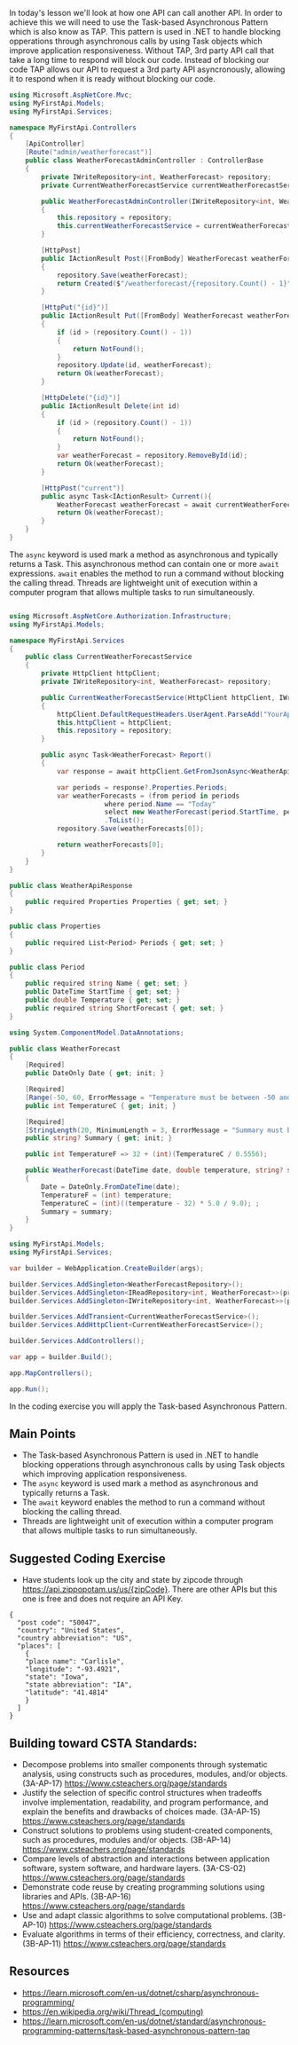 In today's lesson we'll look at how one API can call another API.  In order to achieve this we will need to use the Task-based Asynchronous Pattern which is also know as TAP.  This pattern is used in .NET to handle blocking opperations through asynchronous calls by using Task objects which improve application responsiveness.  Without TAP, 3rd party API call that take a long time to respond will block our code.  Instead of blocking our code TAP allows our API to request a 3rd party API asyncronously, allowing it to respond when it is ready without blocking our code.  


``` cs
using Microsoft.AspNetCore.Mvc;
using MyFirstApi.Models;
using MyFirstApi.Services;

namespace MyFirstApi.Controllers
{
    [ApiController]
    [Route("admin/weatherforecast")]
    public class WeatherForecastAdminController : ControllerBase
    {
        private IWriteRepository<int, WeatherForecast> repository;
        private CurrentWeatherForecastService currentWeatherForecastService;

        public WeatherForecastAdminController(IWriteRepository<int, WeatherForecast> repository, CurrentWeatherForecastService currentWeatherForecastService)
        {
            this.repository = repository;
            this.currentWeatherForecastService = currentWeatherForecastService;
        }

        [HttpPost]
        public IActionResult Post([FromBody] WeatherForecast weatherForecast)
        {
            repository.Save(weatherForecast);
            return Created($"/weatherforecast/{repository.Count() - 1}", weatherForecast);
        }

        [HttpPut("{id}")]
        public IActionResult Put([FromBody] WeatherForecast weatherForecast, [FromRoute] int id)
        {
            if (id > (repository.Count() - 1))
            {
                return NotFound();
            }
            repository.Update(id, weatherForecast);
            return Ok(weatherForecast);
        }

        [HttpDelete("{id}")]
        public IActionResult Delete(int id)
        {
            if (id > (repository.Count() - 1))
            {
                return NotFound();
            }
            var weatherForecast = repository.RemoveById(id);
            return Ok(weatherForecast);
        }

        [HttpPost("current")]
        public async Task<IActionResult> Current(){
            WeatherForecast weatherForecast = await currentWeatherForecastService.Report();
            return Ok(weatherForecast);
        }
    }
}
```
The `async` keyword is used mark a method as asynchronous and typically returns a Task.
This asynchronous method can contain one or more `await` expressions. `await` enables the method to run a command without blocking the calling thread.
Threads are lightweight unit of execution within a computer program that allows multiple tasks to run simultaneously.
``` cs

using Microsoft.AspNetCore.Authorization.Infrastructure;
using MyFirstApi.Models;

namespace MyFirstApi.Services
{
    public class CurrentWeatherForecastService
    {
        private HttpClient httpClient;
        private IWriteRepository<int, WeatherForecast> repository;

        public CurrentWeatherForecastService(HttpClient httpClient, IWriteRepository<int, WeatherForecast> repository)
        {
            httpClient.DefaultRequestHeaders.UserAgent.ParseAdd("YourAppName/1.0");
            this.httpClient = httpClient;
            this.repository = repository;
        }

        public async Task<WeatherForecast> Report()
        {
            var response = await httpClient.GetFromJsonAsync<WeatherApiResponse>("https://api.weather.gov/gridpoints/DMX/73,49/forecast");

            var periods = response?.Properties.Periods;
            var weatherForecasts = (from period in periods
                        where period.Name == "Today"
                        select new WeatherForecast(period.StartTime, period.Temperature, period.ShortForecast))
                        .ToList();
            repository.Save(weatherForecasts[0]);

            return weatherForecasts[0];
        }
    }
}

public class WeatherApiResponse
{
    public required Properties Properties { get; set; }
}

public class Properties
{
    public required List<Period> Periods { get; set; }
}

public class Period
{
    public required string Name { get; set; }
    public DateTime StartTime { get; set; }
    public double Temperature { get; set; }
    public required string ShortForecast { get; set; }
}
```

``` cs
using System.ComponentModel.DataAnnotations;

public class WeatherForecast
{
    [Required]
    public DateOnly Date { get; init; }

    [Required]
    [Range(-50, 60, ErrorMessage = "Temperature must be between -50 and 60 degrees Celsius.")]
    public int TemperatureC { get; init; }

    [Required]
    [StringLength(20, MinimumLength = 3, ErrorMessage = "Summary must be between 3 and 20 characters.")]
    public string? Summary { get; init; }

    public int TemperatureF => 32 + (int)(TemperatureC / 0.5556);

    public WeatherForecast(DateTime date, double temperature, string? summary)
    {
        Date = DateOnly.FromDateTime(date);
        TemperatureF = (int) temperature;
        TemperatureC = (int)((temperature - 32) * 5.0 / 9.0); ;
        Summary = summary;
    }
}

```

``` cs
using MyFirstApi.Models;
using MyFirstApi.Services;

var builder = WebApplication.CreateBuilder(args);

builder.Services.AddSingleton<WeatherForecastRepository>();
builder.Services.AddSingleton<IReadRepository<int, WeatherForecast>>(provider => provider.GetRequiredService<WeatherForecastRepository>());
builder.Services.AddSingleton<IWriteRepository<int, WeatherForecast>>(provider => provider.GetRequiredService<WeatherForecastRepository>());

builder.Services.AddTransient<CurrentWeatherForecastService>();
builder.Services.AddHttpClient<CurrentWeatherForecastService>();

builder.Services.AddControllers();

var app = builder.Build();

app.MapControllers();

app.Run();

```

In the coding exercise you will apply the Task-based Asynchronous Pattern.

## Main Points
- The Task-based Asynchronous Pattern is used in .NET to handle blocking opperations through asynchronous calls by using Task objects which improving application responsiveness.
- The `async` keyword is used mark a method as asynchronous and typically returns a Task.
- The `await` keyword enables the method to run a command without blocking the calling thread.
- Threads are lightweight unit of execution within a computer program that allows multiple tasks to run simultaneously.

## Suggested Coding Exercise
- Have students look up the city and state by zipcode through https://api.zippopotam.us/us/{zipCode}.  There are other APIs but this one is free and does not require an API Key.

```
{
  "post code": "50047",
  "country": "United States",
  "country abbreviation": "US",
  "places": [
    {
    "place name": "Carlisle",
    "longitude": "-93.4921",
    "state": "Iowa",
    "state abbreviation": "IA",
    "latitude": "41.4814"
    }
  ]
}
```
## Building toward CSTA Standards:
- Decompose problems into smaller components through systematic analysis, using constructs such as procedures, modules, and/or objects. (3A-AP-17) https://www.csteachers.org/page/standards
- Justify the selection of specific control structures when tradeoffs involve implementation, readability, and program performance, and explain the benefits and drawbacks of choices made. (3A-AP-15) https://www.csteachers.org/page/standards
- Construct solutions to problems using student-created components, such as procedures, modules and/or objects. (3B-AP-14) https://www.csteachers.org/page/standards
- Compare levels of abstraction and interactions between application software, system software, and hardware layers. (3A-CS-02) https://www.csteachers.org/page/standards
- Demonstrate code reuse by creating programming solutions using libraries and APIs. (3B-AP-16) https://www.csteachers.org/page/standards
- Use and adapt classic algorithms to solve computational problems. (3B-AP-10) https://www.csteachers.org/page/standards
- Evaluate algorithms in terms of their efficiency, correctness, and clarity. (3B-AP-11) https://www.csteachers.org/page/standards

## Resources
- https://learn.microsoft.com/en-us/dotnet/csharp/asynchronous-programming/
- https://en.wikipedia.org/wiki/Thread_(computing)
- https://learn.microsoft.com/en-us/dotnet/standard/asynchronous-programming-patterns/task-based-asynchronous-pattern-tap
